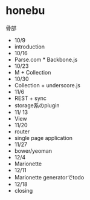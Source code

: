 honebu
======

骨部

- 10/9
 - introduction
- 10/16
 - Parse.com * Backbone.js
- 10/23
 - M + Collection
- 10/30
 - Collection + underscore.js
- 11/6
 - REST + sync
 - storage系のplugin
- 11/ 13
 - View
- 11/20
 - router
 - single page application
- 11/27
 - bower/yeoman
- 12/4
 - Marionette
- 12/11
 - Marionette generatorでtodo
- 12/18
 - closing
